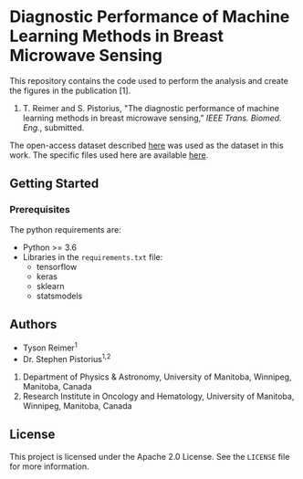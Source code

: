# Diagnostic Performance of Machine Learning Methods in Breast Microwave Sensing

This repository contains the code used to perform the analysis and create
the figures in the publication [1].

1. T. Reimer and S. Pistorius, "The diagnostic performance of machine
learning methods in breast microwave sensing," _IEEE Trans. Biomed. Eng._, 
submitted.

The open-access dataset described [here](https://bit.ly/UM-bmid) was used
as the dataset in this work. The specific files used here are available
[here](https://bit.ly/ML-in-BMS).

## Getting Started

### Prerequisites

The python requirements are:

- Python >= 3.6
- Libraries in the `requirements.txt` file:
    - tensorflow
    - keras
    - sklearn
    - statsmodels
    

## Authors
- Tyson Reimer<sup>1</sup>
- Dr. Stephen Pistorius<sup>1,2</sup>

1. Department of Physics & Astronomy, University of Manitoba, Winnipeg,
Manitoba, Canada
2. Research Institute in Oncology and Hematology, University of Manitoba,
Winnipeg, Manitoba, Canada

## License

This project is licensed under the Apache 2.0 License. See the `LICENSE`
file for more information.